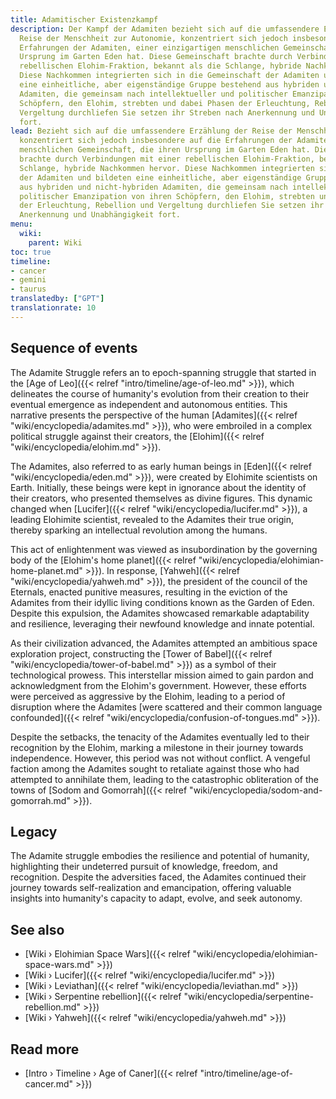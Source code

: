 ```yaml
---
title: Adamitischer Existenzkampf
description: Der Kampf der Adamiten bezieht sich auf die umfassendere Erzählung der
  Reise der Menschheit zur Autonomie, konzentriert sich jedoch insbesondere auf die
  Erfahrungen der Adamiten, einer einzigartigen menschlichen Gemeinschaft, die ihren
  Ursprung im Garten Eden hat. Diese Gemeinschaft brachte durch Verbindungen mit einer
  rebellischen Elohim-Fraktion, bekannt als die Schlange, hybride Nachkommen hervor.
  Diese Nachkommen integrierten sich in die Gemeinschaft der Adamiten und bildeten
  eine einheitliche, aber eigenständige Gruppe bestehend aus hybriden und nicht-hybriden
  Adamiten, die gemeinsam nach intellektueller und politischer Emanzipation von ihren
  Schöpfern, den Elohim, strebten und dabei Phasen der Erleuchtung, Rebellion und
  Vergeltung durchliefen Sie setzen ihr Streben nach Anerkennung und Unabhängigkeit
  fort.
lead: Bezieht sich auf die umfassendere Erzählung der Reise der Menschheit zur Autonomie,
  konzentriert sich jedoch insbesondere auf die Erfahrungen der Adamiten, einer einzigartigen
  menschlichen Gemeinschaft, die ihren Ursprung im Garten Eden hat. Diese Gemeinschaft
  brachte durch Verbindungen mit einer rebellischen Elohim-Fraktion, bekannt als die
  Schlange, hybride Nachkommen hervor. Diese Nachkommen integrierten sich in die Gemeinschaft
  der Adamiten und bildeten eine einheitliche, aber eigenständige Gruppe bestehend
  aus hybriden und nicht-hybriden Adamiten, die gemeinsam nach intellektueller und
  politischer Emanzipation von ihren Schöpfern, den Elohim, strebten und dabei Phasen
  der Erleuchtung, Rebellion und Vergeltung durchliefen Sie setzen ihr Streben nach
  Anerkennung und Unabhängigkeit fort.
menu:
  wiki:
    parent: Wiki
toc: true
timeline:
- cancer
- gemini
- taurus
translatedby: ["GPT"]
translationrate: 10
---
```


## Sequence of events

The Adamite Struggle refers an to epoch-spanning struggle that started in the [Age of Leo]({{< relref "intro/timeline/age-of-leo.md" >}}), which delineates the course of humanity's evolution from their creation to their eventual emergence as independent and autonomous entities. This narrative presents the perspective of the human [Adamites]({{< relref "wiki/encyclopedia/adamites.md" >}}), who were embroiled in a complex political struggle against their creators, the [Elohim]({{< relref "wiki/encyclopedia/elohim.md" >}}).

The Adamites, also referred to as early human beings in [Eden]({{< relref "wiki/encyclopedia/eden.md" >}}), were created by Elohimite scientists on Earth. Initially, these beings were kept in ignorance about the identity of their creators, who presented themselves as divine figures. This dynamic changed when [Lucifer]({{< relref "wiki/encyclopedia/lucifer.md" >}}), a leading Elohimite scientist, revealed to the Adamites their true origin, thereby sparking an intellectual revolution among the humans.

This act of enlightenment was viewed as insubordination by the governing body of the [Elohim\'s home planet]({{< relref "wiki/encyclopedia/elohimian-home-planet.md" >}}). In response, [Yahweh]({{< relref "wiki/encyclopedia/yahweh.md" >}}), the president of the council of the Eternals, enacted punitive measures, resulting in the eviction of the Adamites from their idyllic living conditions known as the Garden of Eden. Despite this expulsion, the Adamites showcased remarkable adaptability and resilience, leveraging their newfound knowledge and innate potential.

As their civilization advanced, the Adamites attempted an ambitious space exploration project, constructing the [Tower of Babel]({{< relref "wiki/encyclopedia/tower-of-babel.md" >}}) as a symbol of their technological prowess. This interstellar mission aimed to gain pardon and acknowledgment from the Elohim's government. However, these efforts were perceived as aggressive by the Elohim, leading to a period of disruption where the Adamites [were scattered and their common language confounded]({{< relref "wiki/encyclopedia/confusion-of-tongues.md" >}}).

Despite the setbacks, the tenacity of the Adamites eventually led to their recognition by the Elohim, marking a milestone in their journey towards independence. However, this period was not without conflict. A vengeful faction among the Adamites sought to retaliate against those who had attempted to annihilate them, leading to the catastrophic obliteration of the towns of [Sodom and Gomorrah]({{< relref "wiki/encyclopedia/sodom-and-gomorrah.md" >}}).

## Legacy

The Adamite struggle embodies the resilience and potential of humanity, highlighting their undeterred pursuit of knowledge, freedom, and recognition. Despite the adversities faced, the Adamites continued their journey towards self-realization and emancipation, offering valuable insights into humanity's capacity to adapt, evolve, and seek autonomy.

## See also

- [Wiki › Elohimian Space Wars]({{< relref "wiki/encyclopedia/elohimian-space-wars.md" >}})
- [Wiki › Lucifer]({{< relref "wiki/encyclopedia/lucifer.md" >}})
- [Wiki › Leviathan]({{< relref "wiki/encyclopedia/leviathan.md" >}})
- [Wiki › Serpentine rebellion]({{< relref "wiki/encyclopedia/serpentine-rebellion.md" >}})
- [Wiki › Yahweh]({{< relref "wiki/encyclopedia/yahweh.md" >}})

## Read more

- [Intro › Timeline › Age of Caner]({{< relref "intro/timeline/age-of-cancer.md" >}})
